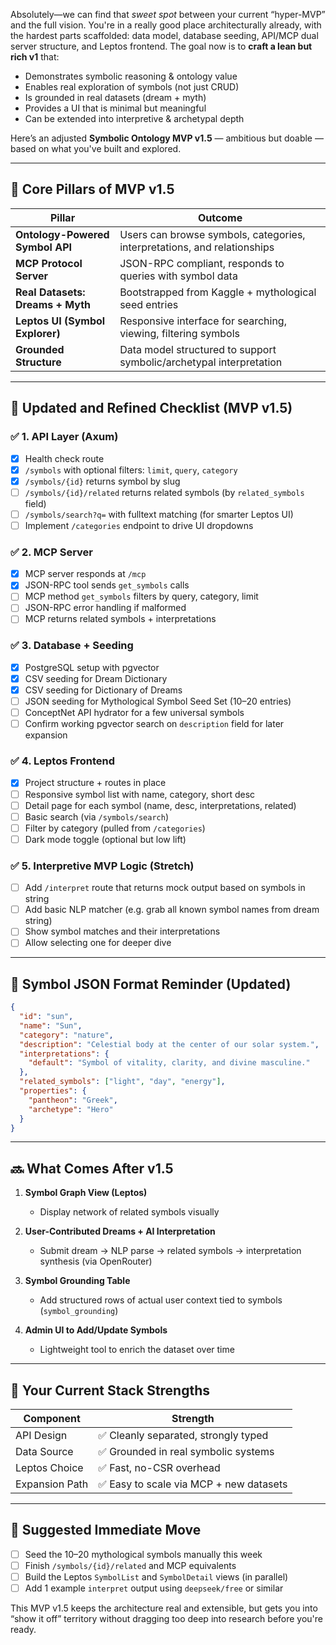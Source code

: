 Absolutely—we can find that _sweet spot_ between your current “hyper-MVP” and the full vision. You're in a really good place architecturally already, with the hardest parts scaffolded: data model, database seeding, API/MCP dual server structure, and Leptos frontend. The goal now is to **craft a lean but rich v1** that:

- Demonstrates symbolic reasoning & ontology value
- Enables real exploration of symbols (not just CRUD)
- Is grounded in real datasets (dream + myth)
- Provides a UI that is minimal but meaningful
- Can be extended into interpretive & archetypal depth

Here’s an adjusted **Symbolic Ontology MVP v1.5** — ambitious but doable — based on what you've built and explored.

---

## 🧱 Core Pillars of MVP v1.5

| Pillar                           | Outcome                                                                  |
| -------------------------------- | ------------------------------------------------------------------------ |
| **Ontology-Powered Symbol API**  | Users can browse symbols, categories, interpretations, and relationships |
| **MCP Protocol Server**          | JSON-RPC compliant, responds to queries with symbol data                 |
| **Real Datasets: Dreams + Myth** | Bootstrapped from Kaggle + mythological seed entries                     |
| **Leptos UI (Symbol Explorer)**  | Responsive interface for searching, viewing, filtering symbols           |
| **Grounded Structure**           | Data model structured to support symbolic/archetypal interpretation      |

---

## 🔁 Updated and Refined Checklist (MVP v1.5)

### ✅ 1. API Layer (Axum)

- [x] Health check route
- [x] `/symbols` with optional filters: `limit`, `query`, `category`
- [x] `/symbols/{id}` returns symbol by slug
- [ ] `/symbols/{id}/related` returns related symbols (by `related_symbols` field)
- [ ] `/symbols/search?q=` with fulltext matching (for smarter Leptos UI)
- [ ] Implement `/categories` endpoint to drive UI dropdowns

### ✅ 2. MCP Server

- [x] MCP server responds at `/mcp`
- [x] JSON-RPC tool sends `get_symbols` calls
- [ ] MCP method `get_symbols` filters by query, category, limit
- [ ] JSON-RPC error handling if malformed
- [ ] MCP returns related symbols + interpretations

### ✅ 3. Database + Seeding

- [x] PostgreSQL setup with pgvector
- [x] CSV seeding for Dream Dictionary
- [x] CSV seeding for Dictionary of Dreams
- [ ] JSON seeding for Mythological Symbol Seed Set (10–20 entries)
- [ ] ConceptNet API hydrator for a few universal symbols
- [ ] Confirm working pgvector search on `description` field for later expansion

### ✅ 4. Leptos Frontend

- [x] Project structure + routes in place
- [ ] Responsive symbol list with name, category, short desc
- [ ] Detail page for each symbol (name, desc, interpretations, related)
- [ ] Basic search (via `/symbols/search`)
- [ ] Filter by category (pulled from `/categories`)
- [ ] Dark mode toggle (optional but low lift)

### ✅ 5. Interpretive MVP Logic (Stretch)

- [ ] Add `/interpret` route that returns mock output based on symbols in string
- [ ] Add basic NLP matcher (e.g. grab all known symbol names from dream string)
- [ ] Show symbol matches and their interpretations
- [ ] Allow selecting one for deeper dive

---

## 📁 Symbol JSON Format Reminder (Updated)

```json
{
  "id": "sun",
  "name": "Sun",
  "category": "nature",
  "description": "Celestial body at the center of our solar system.",
  "interpretations": {
    "default": "Symbol of vitality, clarity, and divine masculine."
  },
  "related_symbols": ["light", "day", "energy"],
  "properties": {
    "pantheon": "Greek",
    "archetype": "Hero"
  }
}
```

---

## 🔜 What Comes After v1.5

1. **Symbol Graph View (Leptos)**

   - Display network of related symbols visually

2. **User-Contributed Dreams + AI Interpretation**

   - Submit dream → NLP parse → related symbols → interpretation synthesis (via OpenRouter)

3. **Symbol Grounding Table**

   - Add structured rows of actual user context tied to symbols (`symbol_grounding`)

4. **Admin UI to Add/Update Symbols**
   - Lightweight tool to enrich the dataset over time

---

## 🧠 Your Current Stack Strengths

| Component      | Strength                                |
| -------------- | --------------------------------------- |
| API Design     | ✅ Cleanly separated, strongly typed    |
| Data Source    | ✅ Grounded in real symbolic systems    |
| Leptos Choice  | ✅ Fast, no-CSR overhead                |
| Expansion Path | ✅ Easy to scale via MCP + new datasets |

---

## 🧨 Suggested Immediate Move

- [ ] Seed the 10–20 mythological symbols manually this week
- [ ] Finish `/symbols/{id}/related` and MCP equivalents
- [ ] Build the Leptos `SymbolList` and `SymbolDetail` views (in parallel)
- [ ] Add 1 example `interpret` output using `deepseek/free` or similar

This MVP v1.5 keeps the architecture real and extensible, but gets you into “show it off” territory without dragging too deep into research before you're ready.
